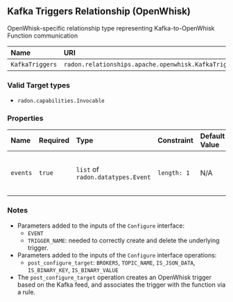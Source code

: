 ## Kafka Triggers Relationship (OpenWhisk)

OpenWhisk-specific relationship type representing Kafka-to-OpenWhisk Function communication

| Name | URI | Version | Derived From |
|:---- |:--- |:------- |:------------ |
| `KafkaTriggers` | `radon.relationships.apache.openwhisk.KafkaTriggers` | 1.0.0 | `radon.relationships.abstract.Triggers` |

### Valid Target types

* `radon.capabilities.Invocable`

### Properties

| Name | Required | Type | Constraint | Default Value| Description |
|:---- |:-------- |:---- |:---------- |:-----------  |:----------- |
| `events` | `true` | `list` of `radon.datatypes.Event` | `length: 1` | N/A | A list of events (1 in this case) of type `radon.datatypes.Event` that are conveyed to the target |

### Notes

* Parameters added to the inputs of the `Configure` interface:
    * `EVENT`
    * `TRIGGER_NAME`: needed to correctly create and delete the underlying trigger.
* Parameters added to the inputs of the `Configure` interface operations:
    * `post_configure_target`: `BROKERS`, `TOPIC_NAME`, `IS_JSON_DATA`, `IS_BINARY_KEY`, `IS_BINARY_VALUE`
* The `post_configure_target` operation creates an OpenWhisk trigger based on the Kafka feed, and associates the trigger with the function via a rule.
